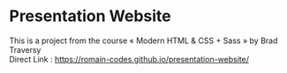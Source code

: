 # Presentation Website

This is a project from the course « Modern HTML & CSS + Sass » by Brad Traversy<br/>
Direct Link : https://romain-codes.github.io/presentation-website/
